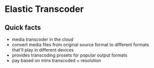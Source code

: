 # Elastic Transcoder

## Quick facts
- media transcoder in the cloud
- convert media files from original source format to different formats that'll play in different devices
- provides transcoding prosets for popular output formats
- pay based on mins transcoded + resolution